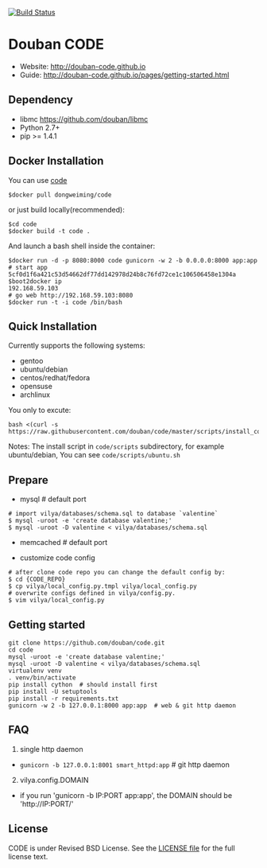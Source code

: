 [![Build Status](https://travis-ci.org/douban/code.png?branch=master)](https://travis-ci.org/douban/code)

Douban CODE
===========

* Website: <http://douban-code.github.io>
* Guide: <http://douban-code.github.io/pages/getting-started.html>

Dependency
----------
- libmc <https://github.com/douban/libmc>
- Python 2.7+
- pip >= 1.4.1

Docker Installation
-------------------

You can use [code](https://registry.hub.docker.com/u/dongweiming/code/)

```
$docker pull dongweiming/code
```

or just build locally(recommended):

```
$cd code
$docker build -t code .
```

And launch a bash shell inside the container:

```
$docker run -d -p 8080:8000 code gunicorn -w 2 -b 0.0.0.0:8000 app:app  # start app
5cf0d1f6a421c53d54662df77dd142978d24b8c76fd72ce1c106506458e1304a
$boot2docker ip
192.168.59.103
# go web http://192.168.59.103:8080
$docker run -t -i code /bin/bash
```

Quick Installation
------------------
Currently supports the following systems:

* gentoo
* ubuntu/debian
* centos/redhat/fedora
* opensuse
* archlinux

You only to excute:

```
bash <(curl -s https://raw.githubusercontent.com/douban/code/master/scripts/install_code.sh)
```

Notes: The install script in `code/scripts` subdirectory, for example ubuntu/debian,
You can see `code/scripts/ubuntu.sh`

Prepare
-------
- mysql # default port

```
# import vilya/databases/schema.sql to database `valentine`
$ mysql -uroot -e 'create database valentine;'
$ mysql -uroot -D valentine < vilya/databases/schema.sql
```

- memcached # default port

- customize code config
```
# after clone code repo you can change the default config by:
$ cd {CODE_REPO}
$ cp vilya/local_config.py.tmpl vilya/local_config.py
# overwrite configs defined in vilya/config.py.
$ vim vilya/local_config.py
```

Getting started
---------------
```
git clone https://github.com/douban/code.git
cd code
mysql -uroot -e 'create database valentine;'
mysql -uroot -D valentine < vilya/databases/schema.sql
virtualenv venv
. venv/bin/activate
pip install cython  # should install first
pip install -U setuptools
pip install -r requirements.txt
gunicorn -w 2 -b 127.0.0.1:8000 app:app  # web & git http daemon
```

FAQ
----

1. single http daemon
 - `gunicorn -b 127.0.0.1:8001 smart_httpd:app` # git http daemon

2. vilya.config.DOMAIN
 - if you run 'gunicorn -b IP:PORT app:app', the DOMAIN should be 'http://IP:PORT/'


License
-------
CODE is under Revised BSD License.
See the [LICENSE file](https://github.com/douban/code/blob/master/LICENSE) for the full license text.
